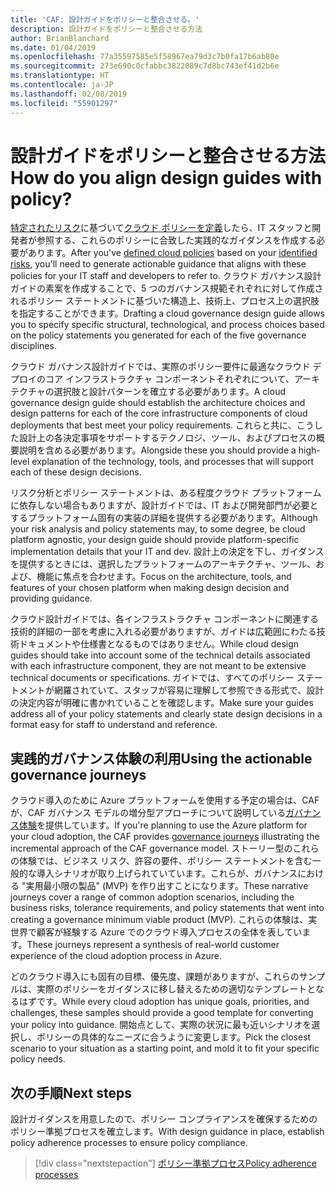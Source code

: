 ```yaml
---
title: 'CAF: 設計ガイドをポリシーと整合させる。'
description: 設計ガイドをポリシーと整合させる方法
author: BrianBlanchard
ms.date: 01/04/2019
ms.openlocfilehash: 77a35597585e5f58967ea79d3c7b0fa17b6ab80e
ms.sourcegitcommit: 273e690c0cfabbc3822089c7d8bc743ef41d2b6e
ms.translationtype: HT
ms.contentlocale: ja-JP
ms.lasthandoff: 02/08/2019
ms.locfileid: "55901297"
---
```

<!---
I've established policies. How to help developers adopt these policies?
Draft an architecture design guide.

[Aspirational statement] If you're using Azure, you can use one of ours as a starting point. The choose one of the following 6 as a starting point and mold it to fit your policies.
--->

<!-- markdownlint-disable MD026 -->

# <a name="how-do-you-align-design-guides-with-policy"></a><span data-ttu-id="40cb8-103">設計ガイドをポリシーと整合させる方法</span><span class="sxs-lookup"><span data-stu-id="40cb8-103">How do you align design guides with policy?</span></span>

<span data-ttu-id="40cb8-104">[特定されたリスク](understanding-business-risk.md)に基づいて[クラウド ポリシーを定義](define-policy.md)したら、IT スタッフと開発者が参照する、これらのポリシーに合致した実践的なガイダンスを作成する必要があります。</span><span class="sxs-lookup"><span data-stu-id="40cb8-104">After you've [defined cloud policies](define-policy.md) based on your [identified risks](understanding-business-risk.md), you'll need to generate actionable guidance that aligns with these policies for your IT staff and developers to refer to.</span></span> <span data-ttu-id="40cb8-105">クラウド ガバナンス設計ガイドの素案を作成することで、5 つのガバナンス規範それぞれに対して作成されるポリシー ステートメントに基づいた構造上、技術上、プロセス上の選択肢を指定することができます。</span><span class="sxs-lookup"><span data-stu-id="40cb8-105">Drafting a cloud governance design guide allows you to specify specific structural, technological, and process choices based on the policy statements you generated for each of the five governance disciplines.</span></span>

<span data-ttu-id="40cb8-106">クラウド ガバナンス設計ガイドでは、実際のポリシー要件に最適なクラウド デプロイのコア インフラストラクチャ コンポーネントそれぞれについて、アーキテクチャの選択肢と設計パターンを確立する必要があります。</span><span class="sxs-lookup"><span data-stu-id="40cb8-106">A cloud governance design guide should establish the architecture choices and design patterns for each of the core infrastructure components of cloud deployments that best meet your policy requirements.</span></span> <span data-ttu-id="40cb8-107">これらと共に、こうした設計上の各決定事項をサポートするテクノロジ、ツール、およびプロセスの概要説明を含める必要があります。</span><span class="sxs-lookup"><span data-stu-id="40cb8-107">Alongside these you should provide a high-level explanation of the technology, tools, and processes that will support each of these design decisions.</span></span>

<span data-ttu-id="40cb8-108">リスク分析とポリシー ステートメントは、ある程度クラウド プラットフォームに依存しない場合もありますが、設計ガイドでは、IT および開発部門が必要とするプラットフォーム固有の実装の詳細を提供する必要があります。</span><span class="sxs-lookup"><span data-stu-id="40cb8-108">Although your risk analysis and policy statements may, to some degree, be cloud platform agnostic, your design guide should provide platform-specific implementation details that your IT and dev.</span></span> <span data-ttu-id="40cb8-109">設計上の決定を下し、ガイダンスを提供するときには、選択したプラットフォームのアーキテクチャ、ツール、および、機能に焦点を合わせます。</span><span class="sxs-lookup"><span data-stu-id="40cb8-109">Focus on the architecture, tools, and features of your chosen platform when making design decision and providing guidance.</span></span>

<span data-ttu-id="40cb8-110">クラウド設計ガイドでは、各インフラストラクチャ コンポーネントに関連する技術的詳細の一部を考慮に入れる必要がありますが、ガイドは広範囲にわたる技術ドキュメントや仕様書となるものではありません。</span><span class="sxs-lookup"><span data-stu-id="40cb8-110">While cloud design guides should take into account some of the technical details associated with each infrastructure component, they are not meant to be extensive technical documents or specifications.</span></span> <span data-ttu-id="40cb8-111">ガイドでは、すべてのポリシー ステートメントが網羅されていて、スタッフが容易に理解して参照できる形式で、設計の決定内容が明確に書かれていることを確認します。</span><span class="sxs-lookup"><span data-stu-id="40cb8-111">Make sure your guides address all of your policy statements and clearly state design decisions in a format easy for staff to understand and reference.</span></span>

<!-- markdownlint-enable MD033 -->

## <a name="using-the-actionable-governance-journeys"></a><span data-ttu-id="40cb8-112">実践的ガバナンス体験の利用</span><span class="sxs-lookup"><span data-stu-id="40cb8-112">Using the actionable governance journeys</span></span>

<span data-ttu-id="40cb8-113">クラウド導入のために Azure プラットフォームを使用する予定の場合は、CAF が、CAF ガバナンス モデルの増分型アプローチについて説明している[ガバナンス体験](../journeys/overview.md)を提供しています。</span><span class="sxs-lookup"><span data-stu-id="40cb8-113">If you're planning to use the Azure platform for your cloud adoption, the CAF provides [governance journeys](../journeys/overview.md) illustrating the incremental approach of the CAF governance model.</span></span> <span data-ttu-id="40cb8-114">ストーリー型のこれらの体験では、ビジネス リスク、許容の要件、ポリシー ステートメントを含む一般的な導入シナリオが取り上げられていています。これらが、ガバナンスにおける "実用最小限の製品" (MVP) を作り出すことになります。</span><span class="sxs-lookup"><span data-stu-id="40cb8-114">These narrative journeys cover a range of common adoption scenarios, including the business risks, tolerance requirements, and policy statements that went into creating a governance minimum viable product (MVP).</span></span> <span data-ttu-id="40cb8-115">これらの体験は、実世界で顧客が経験する Azure でのクラウド導入プロセスの全体を表しています。</span><span class="sxs-lookup"><span data-stu-id="40cb8-115">These journeys represent a synthesis of real-world customer experience of the cloud adoption process in Azure.</span></span>

<span data-ttu-id="40cb8-116">どのクラウド導入にも固有の目標、優先度、課題がありますが、これらのサンプルは、実際のポリシーをガイダンスに移し替えるための適切なテンプレートとなるはずです。</span><span class="sxs-lookup"><span data-stu-id="40cb8-116">While every cloud adoption has unique goals, priorities, and challenges, these samples should provide a good template for converting your policy into guidance.</span></span> <span data-ttu-id="40cb8-117">開始点として、実際の状況に最も近いシナリオを選択し、ポリシーの具体的なニーズに合うように変更します。</span><span class="sxs-lookup"><span data-stu-id="40cb8-117">Pick the closest scenario to your situation as a starting point, and mold it to fit your specific policy needs.</span></span>

## <a name="next-steps"></a><span data-ttu-id="40cb8-118">次の手順</span><span class="sxs-lookup"><span data-stu-id="40cb8-118">Next steps</span></span>

<span data-ttu-id="40cb8-119">設計ガイダンスを用意したので、ポリシー コンプライアンスを確保するためのポリシー準拠プロセスを確立します。</span><span class="sxs-lookup"><span data-stu-id="40cb8-119">With design guidance in place, establish policy adherence processes to ensure policy compliance.</span></span>

> [!div class="nextstepaction"]
> [<span data-ttu-id="40cb8-120">ポリシー準拠プロセス</span><span class="sxs-lookup"><span data-stu-id="40cb8-120">Policy adherence processes</span></span>](processes.md)